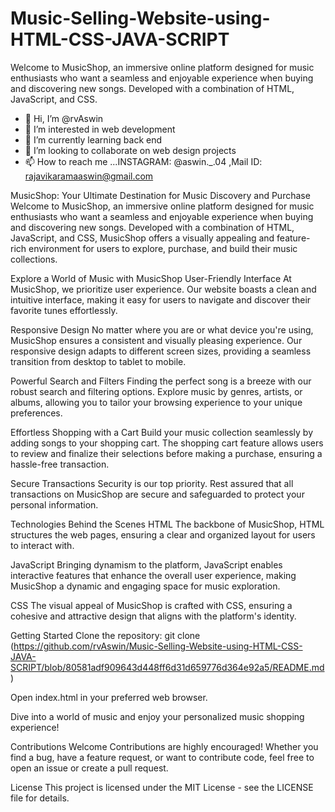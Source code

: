# Music-Selling-Website-using-HTML-CSS-JAVA-SCRIPT
Welcome to MusicShop, an immersive online platform designed for music enthusiasts who want a seamless and enjoyable experience when buying and discovering new songs. Developed with a combination of HTML, JavaScript, and CSS.
- 👋 Hi, I’m @rvAswin
- 👀 I’m interested in web development
- 🌱 I’m currently learning back end
- 💞️ I’m looking to collaborate on web design projects
- 📫 How to reach me ...INSTAGRAM: @aswin._.04 ,Mail ID: rajavikaramaaswin@gmail.com


MusicShop: Your Ultimate Destination for Music Discovery and Purchase
Welcome to MusicShop, an immersive online platform designed for music enthusiasts who want a seamless and enjoyable experience when buying and discovering new songs. Developed with a combination of HTML, JavaScript, and CSS, MusicShop offers a visually appealing and feature-rich environment for users to explore, purchase, and build their music collections.

Explore a World of Music with MusicShop
User-Friendly Interface
At MusicShop, we prioritize user experience. Our website boasts a clean and intuitive interface, making it easy for users to navigate and discover their favorite tunes effortlessly.

Responsive Design
No matter where you are or what device you're using, MusicShop ensures a consistent and visually pleasing experience. Our responsive design adapts to different screen sizes, providing a seamless transition from desktop to tablet to mobile.

Powerful Search and Filters
Finding the perfect song is a breeze with our robust search and filtering options. Explore music by genres, artists, or albums, allowing you to tailor your browsing experience to your unique preferences.

Effortless Shopping with a Cart
Build your music collection seamlessly by adding songs to your shopping cart. The shopping cart feature allows users to review and finalize their selections before making a purchase, ensuring a hassle-free transaction.

Secure Transactions
Security is our top priority. Rest assured that all transactions on MusicShop are secure and safeguarded to protect your personal information.

Technologies Behind the Scenes
HTML
The backbone of MusicShop, HTML structures the web pages, ensuring a clear and organized layout for users to interact with.

JavaScript
Bringing dynamism to the platform, JavaScript enables interactive features that enhance the overall user experience, making MusicShop a dynamic and engaging space for music exploration.

CSS
The visual appeal of MusicShop is crafted with CSS, ensuring a cohesive and attractive design that aligns with the platform's identity.

Getting Started
Clone the repository: git clone (https://github.com/rvAswin/Music-Selling-Website-using-HTML-CSS-JAVA-SCRIPT/blob/80581adf909643d448ff6d31d659776d364e92a5/README.md)

Open index.html in your preferred web browser.

Dive into a world of music and enjoy your personalized music shopping experience!

Contributions Welcome
Contributions are highly encouraged! Whether you find a bug, have a feature request, or want to contribute code, feel free to open an issue or create a pull request.

License
This project is licensed under the MIT License - see the LICENSE file for details.



